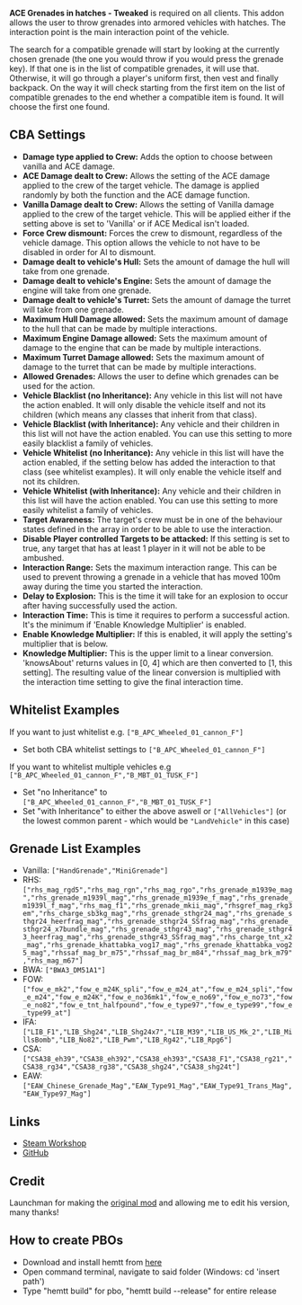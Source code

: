 **ACE Grenades in hatches - Tweaked** is required on all clients.
This addon allows the user to throw grenades into armored vehicles with hatches. The interaction point is the main interaction point of the vehicle.

The search for a compatible grenade will start by looking at the currently chosen grenade (the one you would throw if you would press the grenade key). If that one is in the list of compatible grenades, it will use that. Otherwise, it will go through a player's uniform first, then vest and finally backpack. On the way it will check starting from the first item on the list of compatible grenades to the end whether a compatible item is found. It will choose the first one found.

<h2>CBA Settings</h2>

* **Damage type applied to Crew:** Adds the option to choose between vanilla and ACE damage.
* **ACE Damage dealt to Crew:** Allows the setting of the ACE damage applied to the crew of the target vehicle. The damage is applied randomly by both the function and the ACE damage function.
* **Vanilla Damage dealt to Crew:** Allows the setting of Vanilla damage applied to the crew of the target vehicle. This will be applied either if the setting above is set to 'Vanilla' or if ACE Medical isn't loaded.
* **Force Crew dismount:** Forces the crew to dismount, regardless of the vehicle damage. This option allows the vehicle to not have to be disabled in order for AI to dismount.
* **Damage dealt to vehicle's Hull:** Sets the amount of damage the hull will take from one grenade.
* **Damage dealt to vehicle's Engine:** Sets the amount of damage the engine will take from one grenade.
* **Damage dealt to vehicle's Turret:** Sets the amount of damage the turret will take from one grenade.
* **Maximum Hull Damage allowed:** Sets the maximum amount of damage to the hull that can be made by multiple interactions.
* **Maximum Engine Damage allowed:** Sets the maximum amount of damage to the engine that can be made by multiple interactions.
* **Maximum Turret Damage allowed:** Sets the maximum amount of damage to the turret that can be made by multiple interactions.
* **Allowed Grenades:** Allows the user to define which grenades can be used for the action.
* **Vehicle Blacklist (no Inheritance):** Any vehicle in this list will not have the action enabled. It will only disable the vehicle itself and not its children (which means any classes that inherit from that class).
* **Vehicle Blacklist (with Inheritance):** Any vehicle and their children in this list will not have the action enabled. You can use this setting to more easily blacklist a family of vehicles.
* **Vehicle Whitelist (no Inheritance):** Any vehicle in this list will have the action enabled, if the setting below has added the interaction to that class (see whitelist examples). It will only enable the vehicle itself and not its children.
* **Vehicle Whitelist (with Inheritance):** Any vehicle and their children in this list will have the action enabled. You can use this setting to more easily whitelist a family of vehicles.
* **Target Awareness:** The target's crew must be in one of the behaviour states defined in the array in order to be able to use the interaction.
* **Disable Player controlled Targets to be attacked:** If this setting is set to true, any target that has at least 1 player in it will not be able to be ambushed.
* **Interaction Range:** Sets the maximum interaction range. This can be used to prevent throwing a grenade in a vehicle that has moved 100m away during the time you started the interaction.
* **Delay to Explosion:** This is the time it will take for an explosion to occur after having successfully used the action.
* **Interaction Time:** This is time it requires to perform a successful action. It's the minimum if 'Enable Knowledge Multiplier' is enabled.
* **Enable Knowledge Multiplier:** If this is enabled, it will apply the setting's multiplier that is below.
* **Knowledge Multiplier:** This is the upper limit to a linear conversion. 'knowsAbout' returns values in [0, 4] which are then converted to [1, this setting]. The resulting value of the linear conversion is multiplied with the interaction time setting to give the final interaction time.

<h2>Whitelist Examples</h2>

If you want to just whitelist e.g. `["B_APC_Wheeled_01_cannon_F"]`
* Set both CBA whitelist settings to `["B_APC_Wheeled_01_cannon_F"]`

If you want to whitelist multiple vehicles e.g `["B_APC_Wheeled_01_cannon_F","B_MBT_01_TUSK_F"]`
* Set "no Inheritance" to `["B_APC_Wheeled_01_cannon_F","B_MBT_01_TUSK_F"]`
* Set "with Inheritance" to either the above aswell or `["AllVehicles"]` (or the lowest common parent - which would be `"LandVehicle"` in this case)

<h2>Grenade List Examples</h2>

* Vanilla: `["HandGrenade","MiniGrenade"]`
* RHS: `["rhs_mag_rgd5","rhs_mag_rgn","rhs_mag_rgo","rhs_grenade_m1939e_mag","rhs_grenade_m1939l_mag","rhs_grenade_m1939e_f_mag","rhs_grenade_m1939l_f_mag","rhs_mag_f1","rhs_grenade_mkii_mag","rhsgref_mag_rkg3em","rhs_charge_sb3kg_mag","rhs_grenade_sthgr24_mag","rhs_grenade_sthgr24_heerfrag_mag","rhs_grenade_sthgr24_SSfrag_mag","rhs_grenade_sthgr24_x7bundle_mag","rhs_grenade_sthgr43_mag","rhs_grenade_sthgr43_heerfrag_mag","rhs_grenade_sthgr43_SSfrag_mag","rhs_charge_tnt_x2_mag","rhs_grenade_khattabka_vog17_mag","rhs_grenade_khattabka_vog25_mag","rhssaf_mag_br_m75","rhssaf_mag_br_m84","rhssaf_mag_brk_m79","rhs_mag_m67"]`
* BWA: `["BWA3_DM51A1"]`
* FOW: `["fow_e_mk2","fow_e_m24K_spli","fow_e_m24_at","fow_e_m24_spli","fow_e_m24","fow_e_m24K","fow_e_no36mk1","fow_e_no69","fow_e_no73","fow_e_no82","fow_e_tnt_halfpound","fow_e_type97","fow_e_type99","fow_e_type99_at"]`
* IFA: `["LIB_F1","LIB_Shg24","LIB_Shg24x7","LIB_M39","LIB_US_Mk_2","LIB_MillsBomb","LIB_No82","LIB_Pwm","LIB_Rg42","LIB_Rpg6"]`
* CSA: `["CSA38_eh39","CSA38_eh392","CSA38_eh393","CSA38_F1","CSA38_rg21","CSA38_rg34","CSA38_rg38","CSA38_shg24","CSA38_shg24t"]`
* EAW: `["EAW_Chinese_Grenade_Mag","EAW_Type91_Mag","EAW_Type91_Trans_Mag","EAW_Type97_Mag"]`

<h2>Links</h2>

* [Steam Workshop](https://steamcommunity.com/sharedfiles/filedetails/?id=2418896377)
* [GitHub](https://github.com/johnb432/ACE-grenades-in-hatches)

<h2>Credit</h2>

Launchman for making the [original mod](https://steamcommunity.com/sharedfiles/filedetails/?id=2398240266) and allowing me to edit his version, many thanks!

<h2>How to create PBOs</h2>

* Download and install hemtt from [here](https://github.com/BrettMayson/HEMTT)
* Open command terminal, navigate to said folder (Windows: cd 'insert path')
* Type "hemtt build" for pbo, "hemtt build --release" for entire release
